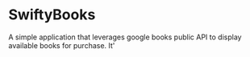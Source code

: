 # SwiftyBooks
A simple application that leverages google books public API to display available books for purchase. It'
